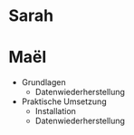 # Sarah

# Maël

- Grundlagen
	- Datenwiederherstellung
- Praktische Umsetzung 
	- Installation
	- Datenwiederherstellung 
